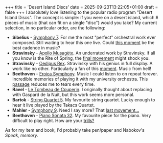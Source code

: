 +++
title = 'Desert Island Discs'
date = 2025-09-23T13:22:05+01:00
draft = false
+++
I absolutely love listening to the popular radio program "Desert Island Discs". The concept is simple: if you were on a desert island, which 8 pieces of music (that can fit on a single "disc") would you take? My current selection, in no particular order, are the following:

- **Sibelius** - [Symphony 7](https://www.youtube.com/watch?v=mafCgCUjtLs). For me the most "perfect" orchestral work ever composed. Still waiting to hear this one live. Could [this moment](https://youtu.be/mafCgCUjtLs?t=305) be the best cadence in music? 
- **Stravinsky** - [Apollo Musagète](https://www.youtube.com/watch?v=Ys9xmuPH1eg). An underrated work by Stravinsky. If all you know is the Rite of Spring, the [final movement](https://www.youtube.com/watch?v=l_Qdu0RImRw) might shock you. 
- **Stravinsky** - [Oedipus Rex](https://www.youtube.com/watch?v=TEO2Iq5KTXo&t=2787s). Stravinsky with his genius in full display. A work like no other. Particularly a fan of this [moment](https://youtu.be/TEO2Iq5KTXo?t=2787). Music from hell!
- **Beethoven** - [Eroica Symphony](https://www.youtube.com/watch?v=KdYCHwtn2Bc&t=2750s&pp=ygUPZXJvaWNhIHN5bXBob255). Music I could listen to on repeat forever. Incredible memories of playing it with my university orchestra. This [passage](https://youtu.be/KdYCHwtn2Bc?t=2750) reduces me to tears every time. 
- **Ravel** - [Le Tombeau de Couperin](https://www.youtube.com/watch?v=fHMLd3DqMwA). I originally thought about replacing with Gaspard de la Nuit, but this work seems more personal. 
- **Bartok** - [String Quartet 5](https://www.youtube.com/watch?v=W2zPA4RuzaM). My favourite string quartet. Lucky enough to hear it live played by the Takacs Quartet. 
- **Mahler** - [Symphony 9](https://www.youtube.com/watch?v=f9_fYU42ZJY&pp=ygUSbWFobGVyIDkga2xlbXBlcmVy). Need I say more? That [last movement...](https://youtu.be/tkChdHBuoiQ?t=3585)
- **Beethoven** - [Piano Sonata 32](https://www.youtube.com/watch?v=aQ6B9CW0Veo). My favourite piece for the piano. Very difficult to play right. How are your [trills?](https://youtu.be/YE2iyBRmA_g?t=1652)

As for my item and book, I'd probably take pen/paper and Nabokov's *Speak, memory*.
